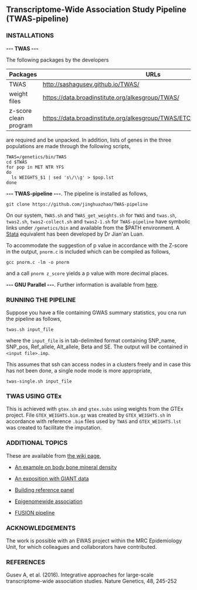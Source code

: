 ## Transcriptome-Wide Association Study Pipeline (TWAS-pipeline)

### INSTALLATIONS

**--- TWAS ---**

The following packages by the developers

Packages              | URLs
----------------------|----------------------------------
TWAS                  | http://sashagusev.github.io/TWAS/
weight files          | https://data.broadinstitute.org/alkesgroup/TWAS/
z-score clean program | https://data.broadinstitute.org/alkesgroup/TWAS/ETC/CLEAN_ZSCORES.tar.bz2

are required and be unpacked. In addition, lists of genes in the three populations are made through the following scripts,
```
TWAS=/genetics/bin/TWAS
cd $TWAS
for pop in MET NTR YFS
do
  ls WEIGHTS_$1 | sed 's\/\\g' > $pop.lst
done
```
**--- TWAS-pipeline ---**. The pipeline is installed as follows,
```
git clone https://github.com/jinghuazhao/TWAS-pipeline
```
On our system, `TWAS.sh` and `TWAS_get_weights.sh` for `TWAS` and `twas.sh`, `twas2.sh`, `twas2-collect.sh` and `twas2-1.sh` for `TWAS-pipeline` have symbolic links under `/genetics/bin` and available from the $PATH environment. A [Stata](http://www.stata.com) equivalent has been developed by Dr Jian'an Luan.

To accommodate the suggestion of p value in accordance with the Z-score in the output, `pnorm.c` is included which can be compiled as follows,
```
gcc pnorm.c -lm -o pnorm
```
and a call `pnorm z_score` yields a p value with more decimal places.

**--- GNU Parallel ---**. Further information is available from [here](http://www.gnu.org/software/parallel/).

### RUNNING THE PIPELINE

Suppose you have a file containing GWAS summary statistics, you cna run the pipeline as follows,
```
twas.sh input_file
```
where the `input_file` is in tab-delimited format containing SNP_name, SNP_pos, Ref_allele, Alt_allele, Beta and SE. The output will be contained in `<input file>.imp`.

This assumes that ssh can access nodes in a clusters freely and in case this has not been done, a single node mode is more appropriate,
```
twas-single.sh input_file
```

### TWAS USING GTEx

This is achieved with `gtex.sh` and `gtex.subs` using weights from the GTEx project. File `GTEX_WEIGHTS.bim.gz` was created by `GTEX_WEIGHTS.sh` in accordance with 
reference `.bim` files used by `TWAS` and `GTEX_WEIGHTS.lst` was created to facilitate the imputation.

### ADDITIONAL TOPICS

These are available from [the wiki page](https://github.com/jinghuazhao/TWAS-pipeline/wiki),

* [An example on body bone mineral density](https://github.com/jinghuazhao/TWAS-pipeline/wiki/An-example-on-body-bone-mineral-density)

* [An exposition with GIANT data](https://github.com/jinghuazhao/TWAS-pipeline/wiki/An-exposition-with-GIANT-data)

* [Building reference panel](https://github.com/jinghuazhao/TWAS-pipeline/wiki/Building-reference-panel)

* [Epigenomewide association](https://github.com/jinghuazhao/TWAS-pipeline/wiki/Epigenomewide-association)

* [FUSION pipeline](https://github.com/jinghuazhao/TWAS-pipeline/wiki/FUSION-pipeline)

### ACKNOWLEDGEMENTS

The work is possible with an EWAS project within the MRC Epidemiology Unit, for which colleagues and collaborators have contributed.

### REFERENCES

Gusev A, et al. (2016). Integrative approaches for large-scale transcriptome-wide association studies. Nature Genetics, 48, 245-252
